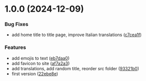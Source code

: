 # 1.0.0 (2024-12-09)


### Bug Fixes

* add home title to title page, improve Italian translations ([c7cea1f](https://github.com/cake-lier/taro-website/commit/c7cea1fe7552e71828bb131d506945c431d9c500))


### Features

* add emojis to text ([eb7daa0](https://github.com/cake-lier/taro-website/commit/eb7daa0e7e70d5760e4c8b15b6fca794aabae552))
* add favicon to site ([af7a2a3](https://github.com/cake-lier/taro-website/commit/af7a2a3c3a8845ac1d50a2f6bbea7852492650f4))
* add translations, add random title, reorder src folder ([93321b0](https://github.com/cake-lier/taro-website/commit/93321b00d6286dc461b0547a2d9ea5e1217f58a8))
* first version ([22ebe8e](https://github.com/cake-lier/taro-website/commit/22ebe8ef923a027c08d3ddfe4c783c9b35b9cb3f))
